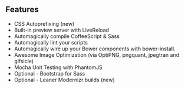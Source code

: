 ## Features

* CSS Autoprefixing (new)
* Built-in preview server with LiveReload
* Automagically compile CoffeeScript & Sass
* Automagically lint your scripts
* Automagically wire up your Bower components with bower-install.
* Awesome Image Optimization (via OptiPNG, pngquant, jpegtran and gifsicle)
* Mocha Unit Testing with PhantomJS
* Optional - Bootstrap for Sass
* Optional - Leaner Modernizr builds (new)
